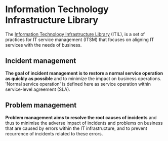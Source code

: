# Information Technology Infrastructure Library #

The [Information Technology Infrastructure Library](http://en.wikipedia.org/wiki/Information_Technology_Infrastructure_Library) (ITIL), is a set of practices for IT service management (ITSM) that focuses on aligning IT services with the needs of business.

## Incident management ##

**The goal of incident management is to restore a normal service operation as quickly as possible** and to minimize the impact on business operations. 'Normal service operation' is defined here as service operation within service-level agreement (SLA).

## Problem management ##

**Problem management aims to resolve the root causes of incidents** and thus to minimise the adverse impact of incidents and problems on business that are caused by errors within the IT infrastructure, and to prevent recurrence of incidents related to these errors.

